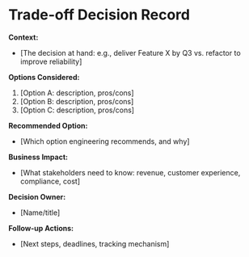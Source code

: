 # Trade-off Decision Record

**Context:**  
- [The decision at hand: e.g., deliver Feature X by Q3 vs. refactor to improve reliability]  

**Options Considered:**  
1. [Option A: description, pros/cons]  
2. [Option B: description, pros/cons]  
3. [Option C: description, pros/cons]  

**Recommended Option:**  
- [Which option engineering recommends, and why]  

**Business Impact:**  
- [What stakeholders need to know: revenue, customer experience, compliance, cost]  

**Decision Owner:**  
- [Name/title]  

**Follow-up Actions:**  
- [Next steps, deadlines, tracking mechanism]  
